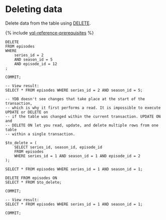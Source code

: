 # Deleting data

Delete data from the table using [DELETE](../../yql/reference/syntax/delete.md).

{% include [yql-reference-prerequisites](_includes/yql_tutorial_prerequisites.md) %}

```yql
DELETE
FROM episodes
WHERE
    series_id = 2
    AND season_id = 5
    AND episode_id = 12
;

COMMIT;

-- View result:
SELECT * FROM episodes WHERE series_id = 2 AND season_id = 5;

-- YDB doesn't see changes that take place at the start of the transaction,
-- which is why it first performs a read. It is impossible to execute UPDATE or DELETE on
-- if the table was changed within the current transaction. UPDATE ON and
-- DELETE ON let you read, update, and delete multiple rows from one table
-- within a single transaction.

$to_delete = (
    SELECT series_id, season_id, episode_id
    FROM episodes
    WHERE series_id = 1 AND season_id = 1 AND episode_id = 2
);

SELECT * FROM episodes WHERE series_id = 1 AND season_id = 1;

DELETE FROM episodes ON
SELECT * FROM $to_delete;

COMMIT;

-- View result:
SELECT * FROM episodes WHERE series_id = 1 AND season_id = 1;

COMMIT;
```

